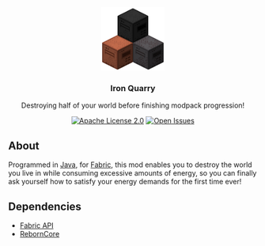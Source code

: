<p align="center" style="text-align: center">
  <a href="https://github.com/RXJpaw/Fabric-Iron-Quarry/">
    <img src="./src/main/resources/assets/iron_quarry/icon.png" alt="Logo" width="128" height="128">
  </a>
</p>

<h3 align="center">Iron Quarry</h3>
<p align="center">Destroying half of your world before finishing modpack progression!</p>

<div align="center">

<a href="https://github.com/RXJpaw/Fabric-Iron-Quarry/blob/master/LICENSE.md">![Apache License 2.0](https://img.shields.io/github/license/RXJpaw/Minecraft-Ping-Wheel-Plugin)</a>
<a href="https://github.com/RXJpaw/Fabric-Iron-Quarry/issues">![Open Issues](https://img.shields.io/github/issues-raw/RXJpaw/Minecraft-Ping-Wheel-Plugin)</a>

</div>

## About

Programmed in [Java](https://github.com/openjdk/jdk), for [Fabric](https://fabricmc.net/blog/),
this mod enables you to destroy the world you live in while consuming excessive amounts of energy, so you can finally ask yourself how to satisfy your energy demands for the first time ever!



## Dependencies

* [Fabric API](https://github.com/FabricMC/fabric)
* [RebornCore](https://github.com/TechReborn/RebornCore)
